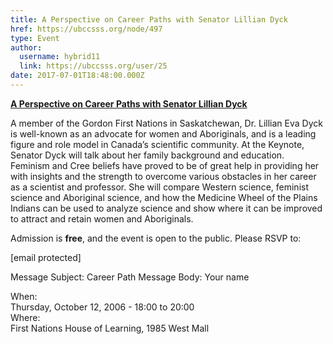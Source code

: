 ```yaml
---
title: A Perspective on Career Paths with Senator Lillian Dyck 
href: https://ubccsss.org/node/497
type: Event
author:
  username: hybrid11
  link: https://ubccsss.org/user/25
date: 2017-07-01T18:48:00.000Z
---
```


<div class="field field-name-body field-type-text-with-summary field-label-hidden"><div class="field-items"><div class="field-item even"><p><u><b>A Perspective on Career Paths with Senator Lillian Dyck</b></u></p>
<p>A member of the Gordon First Nations in Saskatchewan, Dr. Lillian Eva Dyck is well-known as an advocate for women and Aboriginals, and is a leading figure and role model in Canada&#x2019;s scientific community. At the Keynote, Senator Dyck will talk about her family background and education. Feminism and Cree beliefs have proved to be of great help in providing her with insights and the strength to overcome various obstacles in her career as a scientist and professor. She will compare Western science, feminist science and Aboriginal science, and how the Medicine Wheel of the Plains Indians can be used to analyze science and show where it can be improved to attract and retain women and Aboriginals.</p>
<p>Admission is <b>free</b>, and the event is open to the public. Please RSVP to:</p>
<p><a gref="mailto=new@mech.ubc.ca"><span class="__cf_email__" data-cfemail="fd93988abd90989e95d3889f9ed39e9c">[email&#xA0;protected]</span></a></p>
<p>Message Subject: Career Path Message Body: Your name</p>
</div></div></div><div class="field field-name-field-dates field-type-datetime field-label-above"><div class="field-label">When:&#xA0;</div><div class="field-items"><div class="field-item even"><span class="date-display-single">Thursday, October 12, 2006 - <span class="date-display-range"><span class="date-display-start">18:00</span> to <span class="date-display-end">20:00</span></span></span></div></div></div><div class="field field-name-field-location field-type-text field-label-above"><div class="field-label">Where:&#xA0;</div><div class="field-items"><div class="field-item even">First Nations House of Learning, 1985 West Mall</div></div></div>    <footer>
          </footer>